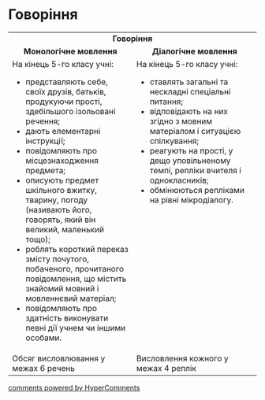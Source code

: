<div id="hypercomments_widget" class="js-hypercomments-widget invisible"></div>

# Говоріння

<table>
    <td align="center" colspan="2"><b>Говоріння</b></td>
  </tr>
            <tr>
                <td width="50%" align="center"><b>Монологічне мовлення</b></td>
                <td width="50%" align="center"><b>Діалогічне мовлення</b></td>
            </tr>
            <tr>
<td style="vertical-align:top !important;">
На кінець 5-го класу учні:
<ul>
<li>представляють себе, своїх друзів, батьків, продукуючи прості, здебільшого ізольовані речення;</li>
<li>дають елементарні інструкції;</li>
<li>повідомляють про місцезнаходження предмета;</li>
<li>описують предмет шкільного вжитку, тварину, погоду (називають його, говорять, який він великий, маленький тощо);</li>
<li>роблять короткий переказ змісту почутого, побаченого, прочитаного повідомлення, що містить знайомий мовний і мовленнєвий матеріал;</li>
<li>повідомляють про здатність виконувати певні дії учнем чи іншими особами.</li>
</ul>
</td>
<td style="vertical-align:top !important;">
На кінець 5-го класу учні:
<ul>
<li>ставлять загальні та нескладні спеціальні питання;</li>
<li>відповідають на них згідно з мовним матеріалом і ситуацією спілкування;</li>
<li>реагують на прості, у дещо уповільненому темпі, репліки вчителя і однокласників;</li>
<li>обмінюються репліками на рівні мікродіалогу.</li>
</ul>
</td>
            <tr>
<td style="vertical-align:top !important;">
Обсяг висловлювання у межах 6 речень
</td>
<td style="vertical-align:top !important;">
Висловлення кожного у межах 4 реплік
</td>
</table>

<div class="js-hypercomments-container">
    <a href="http://hypercomments.com" class="hc-link" title="comments widget">comments powered by HyperComments</a>
</div>